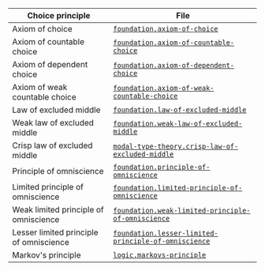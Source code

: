 | Choice principle                        | File                                                                                                          |
| --------------------------------------- | ------------------------------------------------------------------------------------------------------------- |
| Axiom of choice                         | [`foundation.axiom-of-choice`](foundation.axiom-of-choice.md)                                                 |
| Axiom of countable choice               | [`foundation.axiom-of-countable-choice`](foundation.axiom-of-countable-choice.md)                             |
| Axiom of dependent choice               | [`foundation.axiom-of-dependent-choice`](foundation.axiom-of-dependent-choice.md)                             |
| Axiom of weak countable choice          | [`foundation.axiom-of-weak-countable-choice`](foundation.axiom-of-weak-countable-choice.md)                   |
| Law of excluded middle                  | [`foundation.law-of-excluded-middle`](foundation.law-of-excluded-middle.md)                                   |
| Weak law of excluded middle             | [`foundation.weak-law-of-excluded-middle`](foundation.weak-law-of-excluded-middle.md)                         |
| Crisp law of excluded middle            | [`modal-type-theory.crisp-law-of-excluded-middle`](modal-type-theory.crisp-law-of-excluded-middle.md)         |
| Principle of omniscience                | [`foundation.principle-of-omniscience`](foundation.principle-of-omniscience.md)                               |
| Limited principle of omniscience        | [`foundation.limited-principle-of-omniscience`](foundation.limited-principle-of-omniscience.md)               |
| Weak limited principle of omniscience   | [`foundation.weak-limited-principle-of-omniscience`](foundation.weak-principle-of-omniscience.md)             |
| Lesser limited principle of omniscience | [`foundation.lesser-limited-principle-of-omniscience`](foundation.lesser-limited-principle-of-omniscience.md) |
| Markov's principle                      | [`logic.markovs-principle`](logic.markovs-principle.md)                                                       |
